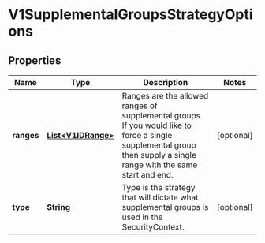 
# V1SupplementalGroupsStrategyOptions

## Properties
Name | Type | Description | Notes
------------ | ------------- | ------------- | -------------
**ranges** | [**List&lt;V1IDRange&gt;**](V1IDRange.md) | Ranges are the allowed ranges of supplemental groups.  If you would like to force a single supplemental group then supply a single range with the same start and end. |  [optional]
**type** | **String** | Type is the strategy that will dictate what supplemental groups is used in the SecurityContext. |  [optional]



